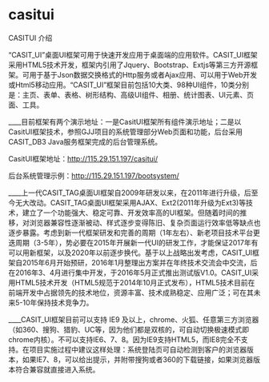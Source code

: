 # casitui

CASITUI 介绍

   “CASIT_UI”桌面UI框架可用于快速开发应用于桌面端的应用软件。CASIT_UI框架采用HTML5技术开发，框架内引用了Jquery、Bootstrap、Extjs等第三方开源框架。可用于基于Json数据交换格式的Http服务或者Ajax应用、可以用于Web开发或Html5移动应用。“CASIT_UI”框架目前包括10大类、98种UI组件，10类分别是：主页、表单、表格、树形结构、高级UI组件、相册、统计图表、UI元素、页面、工具。

____目前框架有两个演示地址：一是CasitUI框架所有组件演示地址；二是以CasitUI框架技术，参照GJJ项目的系统管理部分Web页面和功能，后台采用CASIT_DB3 Java服务框架完成的后台管理系统。

CasitUI框架地址：http://115.29.151.197/casitui/

后台系统管理示例：http://115.29.151.197/bootsystem/

____上一代CASIT_TAG桌面UI框架自2009年研发以来，在2011年进行升级，后至今无大改动。CASIT_TAG桌面UI框架采用AJAX、Ext2(2011年升级为Ext3)等技术，建立了一个功能强大、稳定可靠、开发效率高的UI框架。但随着时间的推移，对浏览器兼容性逐渐被动、样式逐步变得陈旧、复杂页面运行效率低等缺点也逐步暴露。考虑到新一代框架研发和完善的周期（1年左右）、新老项目技术平台更迭周期（3-5年），势必要在2015年开展新一代UI的研发工作，才能保证2017年有可以用新框架，以及2020年以前逐步换代。基于以上战略出发考虑，CASIT_UI框架自2015年6月开始预研，2016年1月整理出方案并在年终技术交流会中交流，后在2016年3、4月进行集中开发，于2016年5月正式推出测试版V1.0。CASIT_UI采用HTML5技术开发（HTML5规范于2014年10月正式发布），HTML5技术目前在前端开发中占据领先的技术地位，资源丰富、技术成熟稳定、应用广泛；可在其未来5-10年保持技术竞争力。

____CASIT_UI框架目前可以支持 IE9 及以上，chrome、火狐、任意第三方浏览器（如360、搜狗、猎豹、UC等，因为他们都是双核的，可自动切换极速模式即chrome内核）。不可以支持IE6、7、8。因为IE9支持HTML5，而IE8完全不支持。在项目实施过程中建议这样处理：系统登陆页可自动检测到客户的浏览器版本，如果IE7、8，可以给出提示，并附带搜狗或者360的下载链接，如果浏览器版本符合兼容就直接进入系统。
